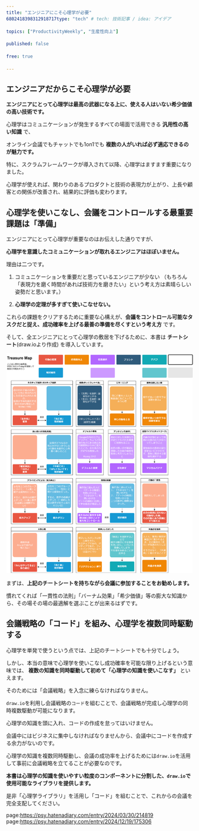 ```yaml
---
title: "エンジニアにこそ心理学が必要"
6802418398312918717type: "tech" # tech: 技術記事 / idea: アイデア

topics: ["ProductivityWeekly", "生産性向上"]

published: false

free: true

---
```










## エンジニアだからこそ心理学が必要



**エンジニアにとって心理学は最高の武器になる上に、使える人はいない希少価値の高い技術です。**



心理学はコミュニケーションが発生するすべての場面で活用できる **汎用性の高い知識** で、

オンライン会議でもチャットでも1on1でも **複数の人がいれば必ず適応できるのが魅力です。** 

特に、スクラムフレームワークが導入されて以降、心理学はますます重要になりました。

心理学が使えれば、関わりのあるプロダクトと技術の表現力が上がり、上長や顧客との関係が改善され、結果的に評価も変わります。





## 心理学を使いこなし、会議をコントロールする最重要課題は「準備」



エンジニアにとって心理学が重要なのはお伝えした通りですが、

**心理学を意識したコミュニケーションが取れるエンジニアはほぼいません。**

理由は二つです。



1. コミュニケーションを重要だと思っているエンジニアが少ない （もちろん「表現力を磨く時間があれば技術力を磨きたい」という考え方は素晴らしい姿勢だと思います。）

2. **心理学の定理が多すぎて使いこなせない。**



これらの課題をクリアするために重要な心構えが、**会議をコントロール可能なタスクだと捉え、成功確率を上げる最善の準備を尽くすという考え方** です。

そして、全エンジニアにとって心理学の敷居を下げるために、本書は **チートシート**(draw.ioより作成) を導入しています。



![](https://raw.githubusercontent.com/minegishirei/draw_v1/8c5fba9ef361896b55fc1508a0e2d6c5b39da669/psy-treasure_map.drawio.svg)



まずは、**上記のチートシートを持ちながら会議に参加することをお勧めします。**

慣れてくれば「一貫性の法則」「バーナム効果」「希少価値」等の膨大な知識から、その場その場の最適解を選ぶことが出来るはずです。







## 会議戦略の「コード」を組み、心理学を複数同時駆動する



心理学を単発で使うという点では、上記のチートシートでも十分でしょう。

しかし、本当の意味で心理学を使いこなし成功確率を可能な限り上げるという意味では、 **複数の知識を同時駆動して初めて「心理学の知識を使いこなす」** といえます。



そのためには「会議戦略」を入念に練らなければなりません。

`draw.io`を利用し会議戦略の`コード`を組むことで、会議戦略が完成し心理学の同時複数駆動が可能になります。



心理学の知識を頭に入れ、コードの作成を怠ってはいけません。

会議中にはビジネスに集中しなければなりませんから、会議中にコードを作成する余力がないのです。

心理学の知識を複数同時駆動し、会議の成功率を上げるためには`draw.io`を活用して事前に会議戦略を立てることが必要なのです。



**本書は心理学の知識を使いやすい粒度のコンポーネントに分割した、`draw.io`で使用可能なライブラリを提供します。**



是非「心理学ライブラリ」を活用し「コード」を組むことで、これからの会議を完全支配してください。

























page:https://psy.hatenadiary.com/entry/2024/03/30/214819
page:https://psy.hatenadiary.com/entry/2024/12/19/175306
